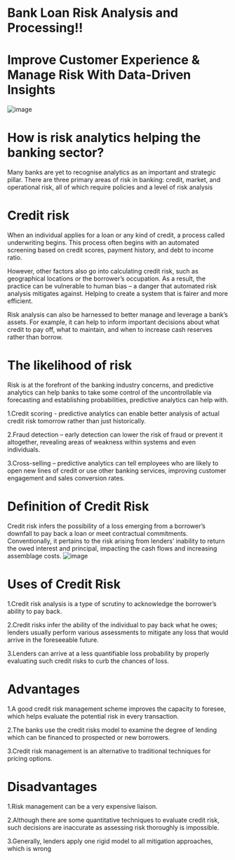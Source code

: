 # Bank Loan Risk Analysis and Processing!!
# Improve Customer Experience & Manage Risk With Data-Driven Insights
![image](https://github.com/sonyParas1187/Group-2-Portfolio-project-/assets/72930636/063532bf-23ac-427f-8aa7-d186ac0d8b73)

# How is risk analytics helping the banking sector?
Many banks are yet to recognise analytics as an important and strategic pillar. There are three primary areas of risk in banking: credit, market, and operational risk, all of which require policies and a level of risk analysis
# Credit risk
When an individual applies for a loan or any kind of credit, a process called underwriting begins. This process often begins with an automated screening based on credit scores, payment history, and debt to income ratio.

However, other factors also go into calculating credit risk, such as geographical locations or the borrower’s occupation. As a result, the practice can be vulnerable to human bias – a danger that automated risk analysis mitigates against. Helping to create a system that is fairer and more efficient.

Risk analysis can also be harnessed to better manage and leverage a bank’s assets. For example, it can help to inform important decisions about what credit to pay off, what to maintain, and when to increase cash reserves rather than borrow.
# The likelihood of risk
Risk is at the forefront of the banking industry concerns, and predictive analytics can help banks to take some control of the uncontrollable via forecasting and establishing probabilities, predictive analytics can help with.

1.Credit scoring - predictive analytics can enable better analysis of actual credit risk tomorrow rather than just historically.

2.Fraud detection – early detection can lower the risk of fraud or prevent it altogether, revealing areas of weakness within systems and even individuals.

3.Cross-selling – predictive analytics can tell employees who are likely to open new lines of credit or use other banking services, improving customer engagement and sales conversion rates.

# Definition of Credit Risk
Credit risk infers the possibility of a loss emerging from a borrower’s downfall to pay back a loan or meet contractual commitments. Conventionally, it pertains to the risk arising from lenders’ inability to return the owed interest and principal, impacting the cash flows and increasing assemblage costs.
![image](https://github.com/sonyParas1187/Group-2-Portfolio-project-/assets/72930636/d53c9772-5d6c-41b8-a7a5-9471add31b61)

# Uses of Credit Risk
1.Credit risk analysis is a type of scrutiny to acknowledge the borrower’s ability to pay back.

2.Credit risks infer the ability of the individual to pay back what he owes; lenders usually perform various assessments to mitigate any loss that would arrive in the foreseeable future.

3.Lenders can arrive at a less quantifiable loss probability by properly evaluating such credit risks to curb the chances of loss.
# Advantages
1.A good credit risk management scheme improves the capacity to foresee, which helps evaluate the potential risk in every transaction.

2.The banks use the credit risks model to examine the degree of lending which can be financed to prospected or new borrowers.

3.Credit risk management is an alternative to traditional techniques for pricing options.
# Disadvantages
1.Risk management can be a very expensive liaison.

2.Although there are some quantitative techniques to evaluate credit risk, such decisions are inaccurate as assessing risk thoroughly is impossible.

3.Generally, lenders apply one rigid model to all mitigation approaches, which is wrong
